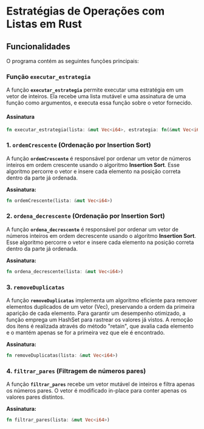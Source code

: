 # Estratégias de Operações com Listas em Rust

## Funcionalidades

O programa contém as seguintes funções principais:

### Função `executar_estrategia`

A função **`executar_estrategia`** permite executar uma estratégia em um vetor de inteiros. Ela recebe uma lista mutável e uma assinatura de uma função como argumentos, e executa essa função sobre o vetor fornecido.

#### Assinatura
```rust
fn executar_estrategia(lista: &mut Vec<i64>, estrategia: fn(&mut Vec<i64>));
```

### 1. `ordemCrescente` (Ordenação por Insertion Sort)
A função **`ordemCrescente`** é responsável por ordenar um vetor de números inteiros em ordem crescente usando o algoritmo **Insertion Sort**. Esse algoritmo percorre o vetor e insere cada elemento na posição correta dentro da parte já ordenada.

**Assinatura:**
```rust
fn ordemCrescente(lista: &mut Vec<i64>)
```

### 2. `ordena_decrescente` (Ordenação por Insertion Sort)
A função **`ordena_decrescente`** é responsável por ordenar um vetor de números inteiros em ordem decrescente usando o algoritmo **Insertion Sort**. Esse algoritmo percorre o vetor e insere cada elemento na posição correta dentro da parte já ordenada.

**Assinatura:**
```rust
fn ordena_decrescente(lista: &mut Vec<i64>)
```
### 3. `removeDuplicatas` 
A função **`removeDuplicatas`** implementa um algoritmo eficiente para remover elementos duplicados de um vetor (Vec<i64>), preservando a ordem da primeira aparição de cada elemento. Para garantir um desempenho otimizado, a função emprega um HashSet para rastrear os valores já vistos. A remoção dos itens é realizada através do método "retain", que avalia cada elemento e o mantém apenas se for a primeira vez que ele é encontrado.

**Assinatura:**
```rust
fn removeDuplicatas(lista: &mut Vec<i64>)
```
### 4. `filtrar_pares` (Filtragem de números pares)

A função **`filtrar_pares`** recebe um vetor mutável de inteiros e filtra apenas os números pares. O vetor é modificado in-place para conter apenas os valores pares distintos.

**Assinatura:**

```rust
fn filtrar_pares(lista: &mut Vec<i64>)
